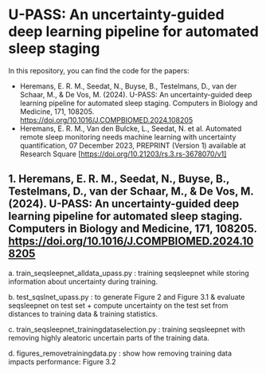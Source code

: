 # U-PASS: An uncertainty-guided deep learning pipeline for automated sleep staging

In this repository, you can find the code for the papers: 

- Heremans, E. R. M., Seedat, N., Buyse, B., Testelmans, D., van der Schaar, M., & De Vos, M. (2024). U-PASS: An uncertainty-guided deep learning pipeline for automated sleep staging. Computers in Biology and Medicine, 171, 108205. https://doi.org/10.1016/J.COMPBIOMED.2024.108205
- Heremans, E. R. M., Van den Bulcke, L., Seedat, N. et al. Automated remote sleep monitoring needs machine learning with uncertainty quantification, 07 December 2023, PREPRINT (Version 1) available at Research Square [https://doi.org/10.21203/rs.3.rs-3678070/v1]

## 1. Heremans, E. R. M., Seedat, N., Buyse, B., Testelmans, D., van der Schaar, M., & De Vos, M. (2024). U-PASS: An uncertainty-guided deep learning pipeline for automated sleep staging. Computers in Biology and Medicine, 171, 108205. https://doi.org/10.1016/J.COMPBIOMED.2024.108205

a. train_seqsleepnet_alldata_upass.py : training seqsleepnet while storing information about uncertainty during training.

b. test_sqslnet_upass.py : to generate Figure 2 and Figure 3.1 & evaluate seqsleepnet on test set + compute uncertainty on the test set from distances to training data & training statistics.

c. train_seqsleepnet_trainingdataselection.py : training seqsleepnet with removing highly aleatoric uncertain parts of the training data. 

d. figures_removetrainingdata.py : show how removing training data impacts performance: Figure 3.2


